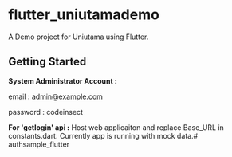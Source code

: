 # flutter_uniutamademo

A Demo project for Uniutama using Flutter.

## Getting Started

**System Administrator Account :**

email : admin@example.com

password : codeinsect

**For 'getlogin' api :**
Host web applicaiton and replace Base_URL in constants.dart.
Currently app is running with mock data.# authsample_flutter
